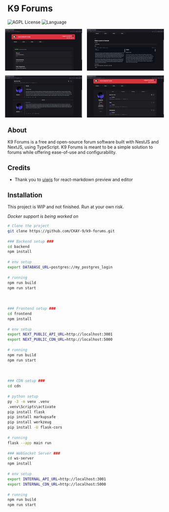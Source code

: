 # K9 Forums

![AGPL License](https://img.shields.io/badge/License-AGPL_V3.0-blue)
![Language](https://img.shields.io/badge/Language-TypeScript-red)

<div style="display: flex; flex-direction: column; gap: 1rem;">
    <div style="display: flex; align-items: center; justify-content: center; gap: 1rem;">
        <img src="./assets/showcase/home.png" width="50%" />
        <img src="./assets/showcase/new-post.png" width="50%" />
    </div>
    <div style="display: flex; align-items: center; justify-content: center; gap: 1rem;">
        <img src="./assets/showcase/post.png" width="50%" />
        <img src="./assets/showcase/profile.png" width="50%" />
    </div>
</div>

## About

K9 Forums is a free and open-source forum software built with NestJS and NextJS, using TypeScript. K9 Forums is meant to be a simple solution to forums while offering ease-of-use and configurability.

## Credits
- Thank you to <a href="https://github.com/uiwjs">uiwjs</a> for react-markdown preview and editor

## Installation

This project is WIP and not finished. Run at your own risk.

*Docker support is being worked on*

```bash
# Clone the project
git clone https://github.com/CKAY-9/k9-forums.git

### Backend setup ###
cd backend
npm install

# env setup
export DATABASE_URL=postgres://my_postgres_login

# running
npm run build
npm run start



### Frontend setup ###
cd frontend
npm install

# env setup
export NEXT_PUBLIC_API_URL=http://localhost:3001
export NEXT_PUBLIC_CDN_URL=http://localhost:5000

# running
npm run build
npm run start



### CDN setup ###
cd cdn

# python setup
py -3 -m venv .venv
.venv\Scripts\activate
pip install flask
pip install markupsafe
pip install werkzeug
pip install -U flask-cors

# running
flask --app main run

### WebSocket Server ###
cd ws-server
npm install

# env setup
export INTERNAL_API_URL=http://localhost:3001
export INTERNAL_CDN_URL=http://localhost:5000

# running
npm run build
npm run start

```
    